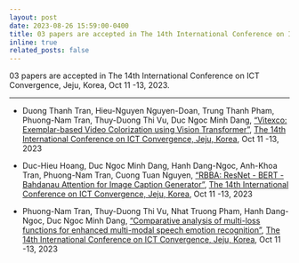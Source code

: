 ```yaml
---
layout: post
date: 2023-08-26 15:59:00-0400
title: 03 papers are accepted in The 14th International Conference on ICT Convergence, Jeju, Korea, Oct 11 -13, 2023.  
inline: true
related_posts: false
---
```


03 papers are accepted in The 14th International Conference on ICT Convergence, Jeju, Korea, Oct 11 -13, 2023.  

***

- Duong Thanh Tran, Hieu-Nguyen Nguyen-Doan, Trung Thanh Pham, Phuong-Nam Tran, Thuy-Duong Thi Vu, Duc Ngoc Minh Dang, <a href="#">“Vitexco: Exemplar-based Video Colorization using Vision Transformer”</a>, [The 14th International Conference on ICT Convergence, Jeju, Korea](https://ictc.org/), Oct 11 -13, 2023  

- Duc-Hieu Hoang, Duc Ngoc Minh Dang, Hanh Dang-Ngoc, Anh-Khoa Tran, Phuong-Nam Tran, Cuong Tuan Nguyen, <a href="#">“RBBA: ResNet - BERT - Bahdanau Attention for Image Caption Generator”</a>, [The 14th International Conference on ICT Convergence, Jeju, Korea](https://ictc.org/), Oct 11 -13, 2023  

- Phuong-Nam Tran, Thuy-Duong Thi Vu, Nhat Truong Pham, Hanh Dang-Ngoc, Duc Ngoc Minh Dang, <a href="#">“Comparative analysis of multi-loss functions for enhanced multi-modal speech emotion recognition”</a>, [The 14th International Conference on ICT Convergence, Jeju, Korea](https://ictc.org/), Oct 11 -13, 2023  
